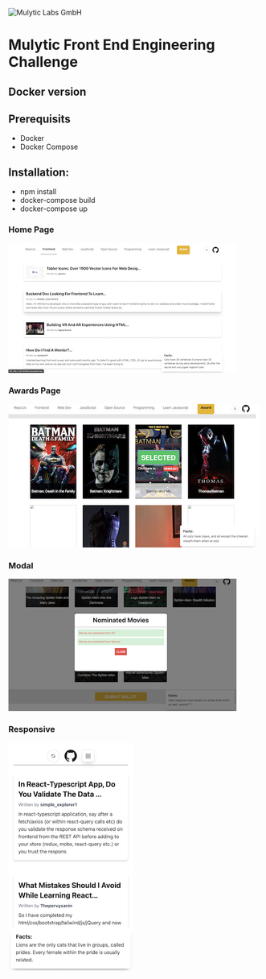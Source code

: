 ![Mulytic Labs GmbH](https://mulytic-web-content.s3.amazonaws.com/media/Mulytic/Photos/Logo/Color_logo_-_no_background.png)

# Mulytic Front End Engineering Challenge

## Docker version

## Prerequisits

- Docker
- Docker Compose

## Installation:

- npm install
- docker-compose build
- docker-compose up

### Home Page

![Home page](https://github.com/pretomhira/Pretom-Das-Frontend-Engineer/blob/master/wireframe/Screenshot%202022-04-22%20at%2012.11.37%20AM.png)

### Awards Page

![Award Page](https://github.com/pretomhira/Pretom-Das-Frontend-Engineer/blob/master/wireframe/Screenshot%202022-04-22%20at%2012.28.56%20AM.png)

### Modal

![Vote Confirm Modal](https://github.com/pretomhira/Pretom-Das-Frontend-Engineer/blob/master/wireframe/Screenshot%202022-04-22%20at%2012.51.50%20AM.png)

### Responsive

![Responsive](https://github.com/pretomhira/Pretom-Das-Frontend-Engineer/blob/master/wireframe/Screenshot%202022-04-22%20at%2012.14.55%20AM.png)
